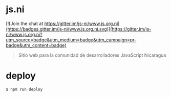 # js.ni

[![Join the chat at https://gitter.im/js-ni/www.js.org.ni](https://badges.gitter.im/js-ni/www.js.org.ni.svg)](https://gitter.im/js-ni/www.js.org.ni?utm_source=badge&utm_medium=badge&utm_campaign=pr-badge&utm_content=badge)

> Sitio web para la comunidad de desarrolladores JavaScript Nicaragua


# deploy

    $ npm run deploy
